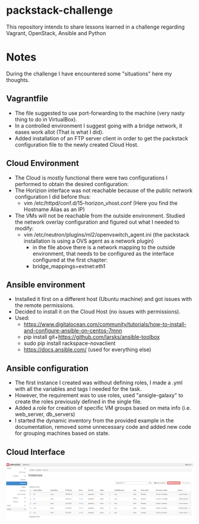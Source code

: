 # packstack-challenge
This repository intends to share lessons learned in a challenge regarding Vagrant, OpenStack, Ansible and Python

# Notes
During the challenge I have encountered some "situations" here my thoughts.

## Vagrantfile
- The file suggested to use port-forwarding to the machine (very nasty thing to do in VirtualBox).
- In a controlled environment I suggest going with a bridge network, it eases work allot (That is what I did).
- Added installation of an FTP server client in order to get the packstack configuration file to the newly created Cloud Host.

## Cloud Environment
- The Cloud is mostly functional there were two configurations I performed to obtain the desired configuration:
 - The Horizion interface was not reachable because of the public network configuration I did before thus:
   + vim /etc/httpd/conf.d/15-horizon_vhost.conf (Here you find the Hostname Alias as an IP)
 - The VMs will not be reachable from the outside environment. Studied the network overlay configuration and figured out what I needed to modify:
   + vim /etc/neutron/plugins/ml2/openvswitch_agent.ini (the packstack installation is using a OVS agent as a network plugin)
     + in the file above there is a network mapping to the outside environment, that needs to be configured as the interface configured at the first chapter:
     - bridge_mappings=extnet:eth1

## Ansible environment
- Installed it first on a different host (Ubuntu machine) and got issues with the remote permissions.
- Decided to install it on the Cloud Host (no issues with permissions). 
- Used:
  - https://www.digitalocean.com/community/tutorials/how-to-install-and-configure-ansible-on-centos-7mnn
  - pip install git+https://github.com/larsks/ansible-toolbox
  - sudo pip install rackspace-novaclient
  - https://docs.ansible.com/ (used for everything else)

## Ansible configuration
- The first instance I created was without defining roles, I made a .yml with all the variables and tags I needed for the task.
- However, the requirement was to use roles, used "ansigle-galaxy" to create the roles previously defined in the single file.
- Added a role for creation of specific VM groups based on meta info (i.e. web_server, db_servers)
- I started the dynamic inventory from the provided example in the documentation, removed some unnecessary code and added new code for grouping machines based on state.

## Cloud Interface
![alt text](https://github.com/Biohazardhpk/packstack-challenge/blob/master/cloud.PNG)
